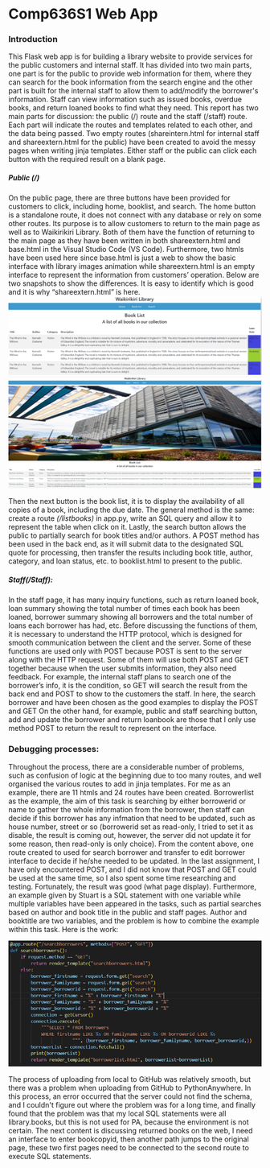 # Comp636S1 Web App

### Introduction

This Flask web app is for building a library website to provide services for the public customers and internal staff. It has divided into two main parts, one part is for the public to provide web information for them, where they can search for the book information from the search engine and the other part is built for the internal staff to allow them to add/modify the borrower's information. Staff can view information such as issued books, overdue books, and return loaned books to find what they need.
This report has two main parts for discussion: the public (/) route and the staff (/staff) route. Each part will indicate the routes and templates related to each other, and the data being passed. Two empty routes (shareintern.html for internal staff and shareextern.html for the public) have been created to avoid the messy pages when writing jinja templates. Either staff or the public can click each button with the required result on a blank page.

##### Public (/)
On the public page, there are three buttons have been provided for customers to click, including home, booklist, and search. The home button is a standalone route, it does not connect with any database or rely on some other routes. Its purpose is to allow customers to return to the main page as well as to Waikirikiri Library. Both of them have the function of returning to the main page as they have been written in both shareextern.html and base.html in the Visual Studio Code (VS Code). 
Furthermore, two htmls have been used here since base.html is just a web to show the basic interface with library images animation while shareextern.html is an empty interface to represent the information from customers’ operation. Below are two snapshots to show the differences. It is easy to identify which is good and it is why “shareextern.html” is here.
![shareextern](/image/shareextern.PNG "booklist in shareextern")
![base](/image/base.PNG "booklist in base")

Then the next button is the book list, it is to display the availability of all copies of a book, including the due date. The general method is the same: create a route *(/listbooks)* in app.py, write an SQL query and allow it to represent the table when click on it.
Lastly, the search button allows the public to partially search for book titles and/or authors. A POST method has been used in the back end, as it will submit data to the designated SQL quote for processing, then transfer the results including book title, author, category, and loan status, etc. to booklist.html to present to the public.

##### Staff(/Staff):
In the staff page, it has many inquiry functions, such as return loaned book, loan summary showing the total number of times each book has been loaned, borrower summary showing all borrowers and the total number of loans each borrower has had, etc.
Before discussing the functions of them, it is necessary to understand the HTTP protocol, which is designed for smooth communication between the client and the server. Some of these functions are used only with POST because POST is sent to the server along with the HTTP request. Some of them will use both POST and GET together because when the user submits information, they also need feedback. For example, the internal staff plans to search one of the borrower’s info, it is the condition, so GET will search the result from the back end and POST to show to the customers the staff. 
In here, the search borrower and have been chosen as the good examples to display the POST and GET
On the other hand, for example, public and staff searching button, add and update the borrower and return loanbook are those that I only use method POST to return the result to represent on the interface. 

### Debugging processes: 
Throughout the process, there are a considerable number of problems, such as confusion of logic at the beginning due to too many routes, and well organised the various routes to add in jinja templates. 
For me as an example, there are 11 htmls and 24 routes have been created. Borrowerlist as the example, the aim of this task is searching by either borrowerid or name to gather the whole information from the borrower, then staff can decide if this borrower has any infmation that need to be updated, such as house number, street or so (borrowerid set as read-only, I tried to set it as disable, the result is coming out, however, the server did not update it for some reason, then read-only is only choice). From the content above, one route created to used for search borrower and transfer to edit borrower interface to decide if he/she needed to be updated.
In the last assignment, I have only encountered POST, and I did not know that POST and GET could be used at the same time, so I also spent some time researching and testing. Fortunately, the result was good (what page display). 
Furthermore, an example given by Stuart is a SQL statement with one variable while multiple variables have been appeared in the tasks, such as partial searches based on author and book title in the public and staff pages. Author and booktitle are two variables, and the problem is how to combine the example within this task. Here is the work: 

![searchborrower](/image/borrower.PNG "search Borrower")


The process of uploading from local to GitHub was relatively smooth, but there was a problem when uploading from GitHub to PythonAnywhere. In this process, an error occurred that the server could not find the schema, and I couldn't figure out where the problem was for a long time, and finally found that the problem was that my local SQL statements were all library.books, but this is not used for PA, because the environment is not certain.
The next content is discussing returned books on the web, I need an interface to enter bookcopyid, then another path jumps to the original page, these two first pages need to be connected to the second route to execute SQL statements.






